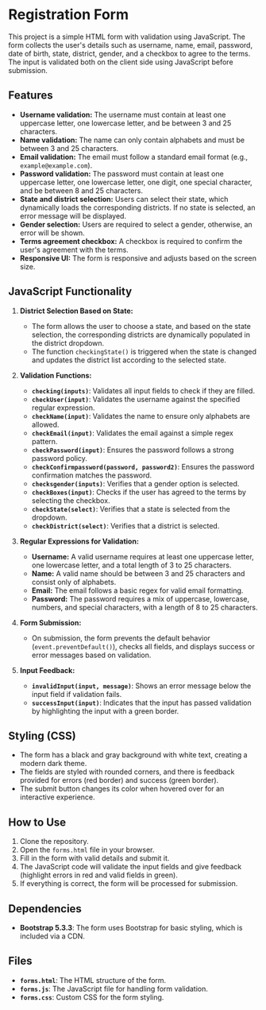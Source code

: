 # Registration Form

This project is a simple HTML form with validation using JavaScript. The form collects the user's details such as username, name, email, password, date of birth, state, district, gender, and a checkbox to agree to the terms. The input is validated both on the client side using JavaScript before submission.

## Features

- **Username validation:** The username must contain at least one uppercase letter, one lowercase letter, and be between 3 and 25 characters.
- **Name validation:** The name can only contain alphabets and must be between 3 and 25 characters.
- **Email validation:** The email must follow a standard email format (e.g., `example@example.com`).
- **Password validation:** The password must contain at least one uppercase letter, one lowercase letter, one digit, one special character, and be between 8 and 25 characters.
- **State and district selection:** Users can select their state, which dynamically loads the corresponding districts. If no state is selected, an error message will be displayed.
- **Gender selection:** Users are required to select a gender, otherwise, an error will be shown.
- **Terms agreement checkbox:** A checkbox is required to confirm the user's agreement with the terms.
- **Responsive UI:** The form is responsive and adjusts based on the screen size.

## JavaScript Functionality

1. **District Selection Based on State:**
   - The form allows the user to choose a state, and based on the state selection, the corresponding districts are dynamically populated in the district dropdown.
   - The function `checkingState()` is triggered when the state is changed and updates the district list according to the selected state.

2. **Validation Functions:**
   - **`checking(inputs)`**: Validates all input fields to check if they are filled.
   - **`checkUser(input)`**: Validates the username against the specified regular expression.
   - **`checkName(input)`**: Validates the name to ensure only alphabets are allowed.
   - **`checkEmail(input)`**: Validates the email against a simple regex pattern.
   - **`checkPassword(input)`**: Ensures the password follows a strong password policy.
   - **`checkConfirmpassword(password, password2)`**: Ensures the password confirmation matches the password.
   - **`checksgender(inputs)`**: Verifies that a gender option is selected.
   - **`checkBoxes(input)`**: Checks if the user has agreed to the terms by selecting the checkbox.
   - **`checkState(select)`**: Verifies that a state is selected from the dropdown.
   - **`checkDistrict(select)`**: Verifies that a district is selected.

3. **Regular Expressions for Validation:**
   - **Username:** A valid username requires at least one uppercase letter, one lowercase letter, and a total length of 3 to 25 characters.
   - **Name:** A valid name should be between 3 and 25 characters and consist only of alphabets.
   - **Email:** The email follows a basic regex for valid email formatting.
   - **Password:** The password requires a mix of uppercase, lowercase, numbers, and special characters, with a length of 8 to 25 characters.

4. **Form Submission:**
   - On submission, the form prevents the default behavior (`event.preventDefault()`), checks all fields, and displays success or error messages based on validation.

5. **Input Feedback:**
   - **`invalidInput(input, message)`**: Shows an error message below the input field if validation fails.
   - **`successInput(input)`**: Indicates that the input has passed validation by highlighting the input with a green border.

## Styling (CSS)

- The form has a black and gray background with white text, creating a modern dark theme.
- The fields are styled with rounded corners, and there is feedback provided for errors (red border) and success (green border).
- The submit button changes its color when hovered over for an interactive experience.

## How to Use

1. Clone the repository.
2. Open the `forms.html` file in your browser.
3. Fill in the form with valid details and submit it.
4. The JavaScript code will validate the input fields and give feedback (highlight errors in red and valid fields in green).
5. If everything is correct, the form will be processed for submission.

## Dependencies

- **Bootstrap 5.3.3**: The form uses Bootstrap for basic styling, which is included via a CDN.

## Files

- **`forms.html`**: The HTML structure of the form.
- **`forms.js`**: The JavaScript file for handling form validation.
- **`forms.css`**: Custom CSS for the form styling.
